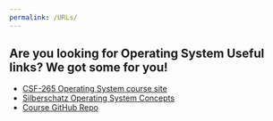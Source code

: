 ```yaml
---
permalink: /URLs/
---
```


## Are you looking for Operating System Useful links? We got some for you!

- [CSF-265 Operating System course site](https://os.vlsm.org/)
- [Silberschatz Operating System Concepts](https://www.os-book.com/OS10/slide-dir/)
- [Course GitHub Repo](https://github.com/UI-FASILKOM-OS/SistemOperasi)
